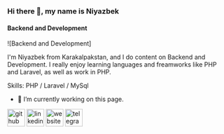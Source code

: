 ### Hi there 👋, my name is Niyazbek
#### Backend and Development
![Backend and Development]

I'm Niyazbek from Karakalpakstan, and I do content on Backend and Development. I really enjoy learning languages and freamworks like PHP and Laravel, as well as work in PHP.

Skills: PHP / Laravel / MySql

- 🔭 I’m currently working on this page. 


[<img src='https://cdn.jsdelivr.net/npm/simple-icons@3.0.1/icons/github.svg' alt='github' height='40'>](https://github.com/Niyazbekdev)  [<img src='https://cdn.jsdelivr.net/npm/simple-icons@3.0.1/icons/linkedin.svg' alt='linkedin' height='40'>](https://www.linkedin.com/in/niyazbek-tolibaev/)  [<img src='https://cdn.jsdelivr.net/npm/simple-icons@3.0.1/icons/icloud.svg' alt='website' height='40'>](hhtp://niyazbektolibaev.uz)  [<img src='https://cdn.jsdelivr.net/npm/simple-icons@3.0.1/icons/telegram.svg' alt='telegram' height='40'>](t.me/niyazbektolibaev)  

